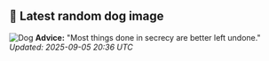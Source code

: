 ## 🐶 Latest random dog image
![Dog](https://images.dog.ceo/breeds/terrier-toy/n02087046_7204.jpg)
**Advice:** "Most things done in secrecy are better left undone."
*Updated: 2025-09-05 20:36 UTC*

